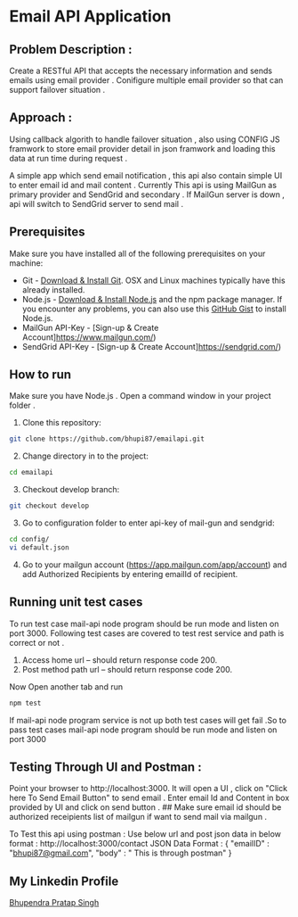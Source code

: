 # Email API Application

## Problem Description :

Create a RESTful API that accepts the necessary information and sends emails using email provider . Conifigure multiple email provider
so that can support failover situation .

## Approach :

Using callback algorith to handle failover situation , also using CONFIG JS framwork to store email provider detail in json framwork and loading 
this data at run time during request .

A simple app which send email notification , this api also contain simple UI to enter email id and mail content . Currently This api is using MailGun 
as primary provider and SendGrid and secondary . If MailGun server is down , api will switch to SendGrid server to send mail .

## Prerequisites

Make sure you have installed all of the following prerequisites on your  machine:
* Git - [Download & Install Git](https://git-scm.com/downloads). OSX and Linux machines typically have this already installed.
* Node.js - [Download & Install Node.js](https://nodejs.org/en/download/) and the npm package manager. If you encounter any problems, you can also use this [GitHub Gist](https://gist.github.com/isaacs/579814) to install Node.js.
* MailGun API-Key  - [Sign-up & Create Account]https://www.mailgun.com/) 
* SendGrid API-Key  - [Sign-up & Create Account]https://sendgrid.com/) 

## How to run 

Make sure you have Node.js . Open a command window in your project folder .

1. Clone this repository:
```sh
git clone https://github.com/bhupi87/emailapi.git
```
2. Change directory in to the project:
```sh
cd emailapi
```
3. Checkout develop branch:
```sh
git checkout develop
```
3. Go to configuration folder to enter api-key of mail-gun and sendgrid:
```sh
cd config/
vi default.json
```
4. Go to your mailgun account (https://app.mailgun.com/app/account) and add Authorized Recipients by entering emailId of recipient.

## Running unit test cases

To run test case mail-api node program should be run mode and listen on port 3000.  Following test cases are covered to test rest service and path is correct or not .  

1. Access home url – should return response code 200.
2. Post method path url – should return response code 200.

Now Open another tab and run

```sh
npm test
```
If mail-api node program service is not up both test cases will get fail .So to pass test cases mail-api node program should be run mode and listen on port 3000

## Testing Through UI and Postman  :

Point your browser to http://localhost:3000. It will open a UI , click on "Click here To Send Email Button" to send email .
Enter email Id and Content in box provided by UI and click on send button . ## Make sure email id should be authorized receipients list of mailgun if want to send mail via mailgun .

To Test this api using postman : Use below url and post json data in below format : http://localhost:3000/contact
JSON Data Format :
{ "emailID" : "bhupi87@gmail.com", 
   "body" : " This is through postman" 
}

## My Linkedin Profile 
[Bhupendra Pratap Singh](https://www.linkedin.com/in/bhupendra-singh-b537a024)

